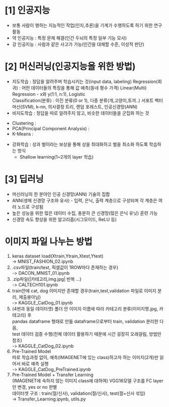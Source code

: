 # [1] 인공지능
  - 보통 사람이 행하는 지능적인 작업(인지,추론)을 기계가 수행하도록 하기 위한 연구 활동   
  - 약 인공지능 : 특정 문제 해결(인간 두뇌의 특정 일부 기능 모사)           
  - 강 인공지능 : 사람과 같은 사고가 가능(인간을 대체할 수준, 이성적 판단)         
  
# [2] 머신러닝(인공지능을 위한 방법)   
  - 지도학습 : 정답을 알려주며 학습시키는 것(input data, labeling)
    Regression(회귀) : 어떤 데이터들의 특징을 통해 값 예측(동네 평수 가격) 
  Linear(Multi) Regression - x와 y(1:1, n:1), Logistic        
    Classification(분류) : 이진 분류(0 or 1), 다중 분류(개,고양이,토끼..) 
  서포트 벡터 머신(SVM), k-nn, 의사결정 트리, 랜덤 포레스트, 인공신경망(ANN)
  - 비지도학습 : 정답을 따로 알려주지 않고, 비슷한 데이터들을 군집화 하는 것   
  * Clustering : 
  * PCA(Principal Component Analysis) : 
  * K-Means : 
  - 강화학습 : 상과 벌이라는 보상을 통해 상을 최대화하고 벌을 최소화 하도록 학습하는 방식   
    - Shallow learning(1~2개의 layer 학습)

# [3] 딥러닝
  - 머신러닝의 한 분야인 인공 신경망(ANN) 기술의 집합
  - ANN(생체 신경망 구조와 유사) - 입력, 은닉, 출력 계층으로 구성되며 각 계층은 여러 노드로 구성됨
  - 높은 성능을 위한 많은 데이터 수집, 충분히 큰 신경망(많은 은닉 유닛) 훈련 가능
  - 신경망 속도 향상을 위한 알고리즘(시그모이드, ReLU 등) 


# 이미지 파일 나누는 방법
1. keras dataset load(Xtrain,Ytrain,Xtest,Ytest)   
-> MNIST_FASHION_02.ipynb   
2. .csv파일(train/test, 픽셀값이 1ROW마다 존재하는 경우)   
-> DACON_MNIST_01.ipynb   
3. .zip파일(|카테고리,img.jpg| 반복 ...)   
-> CALTECH101.ipynb    
4. train안에 cat, dog 이미지만 존재할 경우(train,test,validation 파일로 이미지 분리, 제출용아님)      
-> KAGGLE_CatDog_01.ipynb   
5. (4번과 동일 데이터셋) 폴더 안 이미지 이름에 따라 카테고리 분류(이미지명.jpg, 카테고리) 후       
pandas dataframe 형태로 만듦 dataframe으로부터 train, validation 분리한 다음,      
test 데이터 검증 수행(전체 데이터 활용하기 때문에 시간 굉장히 오래걸림, 방법만 참조)      
-> KAGGLE_CatDog_02.ipynb    
6. Pre-Trained Model   
따로 학습과정 없이, 예측(IMAGENET에 있는 class)하고자 하는 이미지(2개)만 읽어서 바로 예측 실행   
-> KAGGLE_CatDog_PreTrained.ipynb   
7. Pre-Trained Model + Transfer Learning  
(IMAGENET에 속하지 않는 이미지 class에 대하여) VGG16모델 구조를 FC layer만 변경, yes or no 판별   
데이터셋 구조 : train(절/신사), validation(절/신사), test(절+신사 섞임)   
-> Transfer_Learning.ipynb, utils.py   

